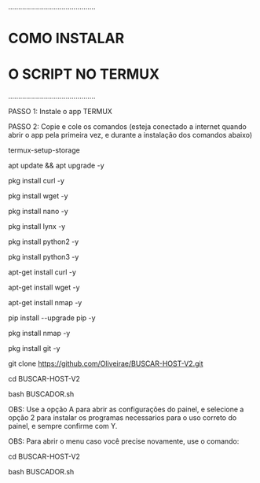 
............................................

#        COMO INSTALAR 
#     O SCRIPT NO TERMUX

............................................

PASSO 1: Instale o app TERMUX

PASSO 2: Copie e cole os comandos (esteja conectado a internet quando abrir o app pela primeira vez, e durante a instalação dos comandos abaixo)

termux-setup-storage

apt update && apt upgrade -y

pkg install curl -y

pkg install wget -y

pkg install nano -y

pkg install lynx -y

pkg install python2 -y

pkg install python3 -y

apt-get install curl -y

apt-get install wget -y

apt-get install nmap -y

pip install --upgrade pip -y

pkg install nmap -y

pkg install git -y

git clone https://github.com/Oliveirae/BUSCAR-HOST-V2.git

cd BUSCAR-HOST-V2

bash BUSCADOR.sh

OBS: Use a opção A para abrir as configurações do painel, e selecione a opção 2 para instalar os programas necessarios para o uso correto do painel, e sempre confirme com Y.



OBS: Para abrir o menu caso você precise novamente, use o comando:

cd BUSCAR-HOST-V2

bash BUSCADOR.sh

